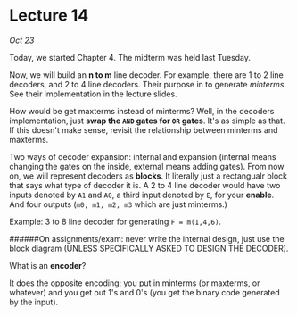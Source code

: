 Lecture 14
==========

*Oct 23*

Today, we started Chapter 4. The midterm was held last Tuesday.

Now, we will build an **n to m** line decoder. For example, there are 1 to 2 line decoders, and 2 to 4 line decoders. Their purpose in to generate *minterms*. See their implementation in the lecture slides.

How would be get maxterms instead of minterms? Well, in the decoders implementation, just **swap the `AND` gates for `OR` gates**. It's as simple as that. If this doesn't make sense, revisit the relationship between minterms and maxterms.

Two ways of decoder expansion: internal and expansion (internal means changing the gates on the inside, external means adding gates). From now on, we will represent decoders as **blocks**. It literally just a rectangualr block that says what type of decoder it is. A 2 to 4 line decoder would have two inputs denoted by `A1` and `A0`, a third input denoted by `E`, for your **enable**. And four outputs (`m0, m1, m2, m3` which are just minterms.)

Example: 3 to 8 line decoder for generating `F = m(1,4,6)`.

[example]: img/3to8.png "Decoder example"

######On assignments/exam: never write the internal design, just use the block diagram (UNLESS SPECIFICALLY ASKED TO DESIGN THE DECODER).

What is an **encoder**?

It does the opposite encoding: you put in minterms (or maxterms, or whatever) and you get out 1's and 0's (you get the binary code generated by the input).
